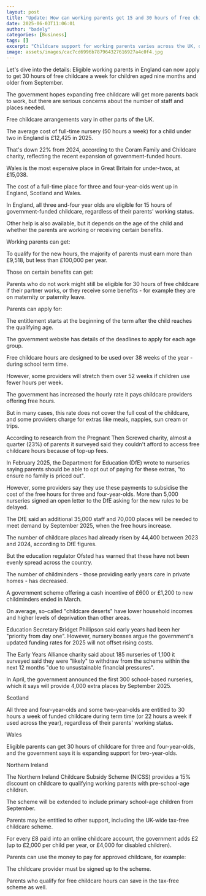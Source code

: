 ```yaml
---
layout: post
title: "Update: How can working parents get 15 and 30 hours of free childcare?"
date: 2025-06-03T11:06:01
author: "badely"
categories: [Business]
tags: []
excerpt: "Childcare support for working parents varies across the UK, depending on the child's age."
image: assets/images/cac7cd6996b787964327616927a4c0f4.jpg
---
```


Let's dive into the details: Eligible working parents in England can now apply to get 30 hours of free childcare a week for children aged nine months and older from September. 

The government hopes expanding free childcare will get more parents back to work, but there are serious concerns about the number of staff and places needed.

Free childcare arrangements vary in other parts of the UK.

The average cost of full-time nursery (50 hours a week) for a child under two in England is £12,425 in 2025. 

That's down 22% from 2024, according to the Coram Family and Childcare charity, reflecting the recent expansion of government-funded hours. 

Wales is the most expensive place in Great Britain for under-twos, at £15,038.

The cost of a full-time place for three and four-year-olds went up in England, Scotland and Wales.

In England, all three and-four year olds are eligible for 15 hours of government-funded childcare, regardless of their parents' working status. 

Other help is also available, but it depends on the age of the child and whether the parents are working or receiving certain benefits.

Working parents can get:

To qualify for the new hours, the majority of parents must earn more than £9,518, but less than £100,000 per year.

Those on certain benefits can get:

Parents who do not work might still be eligible for 30 hours of free childcare if their partner works, or they receive some benefits - for example they are on maternity or paternity leave. 

Parents can apply for:

The entitlement starts at the beginning of the term after the child reaches the qualifying age.

The government website has details of the deadlines to apply for each age group.

Free childcare hours are designed to be used over 38 weeks of the year - during school term time.

However, some providers will stretch them over 52 weeks if children use fewer hours per week.

The government has increased the hourly rate it pays childcare providers offering free hours.

But in many cases, this rate does not cover the full cost of the childcare, and some providers charge for extras like meals, nappies, sun cream or trips.

According to research from the Pregnant Then Screwed charity, almost a quarter (23%) of parents it surveyed said they couldn't afford to access free childcare hours because of top-up fees.

In February 2025, the Department for Education (DfE) wrote to nurseries saying parents should be able to opt out of paying for these extras, "to ensure no family is priced out".

However, some providers say they use these payments to subsidise the cost of the free hours for three and four-year-olds. More than 5,000 nurseries signed an open letter to the DfE asking for the new rules to be delayed.

The DfE said an additional 35,000 staff and 70,000 places will be needed to meet demand by September 2025, when the free hours increase. 

The number of childcare places had already risen by 44,400 between 2023 and 2024, according to DfE figures.

But the education regulator Ofsted has  warned that these have not been evenly spread across the country.

The number of childminders - those providing early years care in private homes - has decreased.

A government scheme offering a cash incentive of £600 or £1,200 to new childminders ended in March. 

On average, so-called "childcare deserts" have lower household incomes and higher levels of deprivation than other areas.

Education Secretary Bridget Phillipson said early years had been her "priority from day one". However, nursery bosses argue the government's updated funding rates for 2025 will not offset rising costs.

The Early Years Alliance charity said about 185 nurseries of 1,100 it surveyed said they were "likely" to withdraw from the scheme within the next 12 months "due to unsustainable financial pressures".

In April, the government announced the first 300 school-based nurseries, which it says will provide 4,000 extra places by September 2025.

Scotland

All three and four-year-olds and some two-year-olds are entitled to 30 hours a week of funded childcare during term time (or 22 hours a week if used across the year), regardless of their parents' working status.

Wales

Eligible parents can get 30 hours of childcare for three and four-year-olds, and the government says it is expanding support for two-year-olds.

Northern Ireland

The Northern Ireland Childcare Subsidy Scheme (NICSS) provides a 15% discount on childcare to qualifying working parents with pre-school-age children. 

The scheme will be extended to include primary school-age children from September. 

Parents may be entitled to other support, including the UK-wide tax-free childcare scheme.

For every £8 paid into an online childcare account, the government adds £2 (up to £2,000 per child per year, or £4,000 for disabled children).

Parents can use the money to pay for approved childcare, for example:

The childcare provider must be signed up to the scheme.

Parents who qualify for free childcare hours can save in the tax-free scheme as well.

